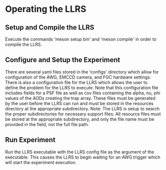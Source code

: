 # Operating the LLRS

## Setup and Compile the LLRS ##
Execute the commands 'meson setup bin' and 'meson compile' in order to compile the LLRS.

##  Configure and Setup the Experiment ##
There are several yaml files stored in the 'configs' directory which allow for configuration of the AWG, EMCCD camera, and FGC hardware settings.
There is also a configuration file for the LLRS which allows the user to define the problem for the LLRS to execute. Note that this configuration file includes fields for a PSF file as well as csv files containing the alpha, nu, phi values of the AODs creating the trap array. These files must be generated by the user before the LLRS can run and must be stored in the resources directory at the appropriate subdirectory.
Note: The LLRS is setup to search the proper subdirectories for necessary support files. All resource files must be stored at the appropriate subdirectory, and only the file name must be provided in the field, not the full file path. 

## Run Experiment ##
Run the LLRS executable with the LLRS config file as the argument of the executable. This causes the LLRS to begin waiting for an AWG trigger which will start the experiment execution.